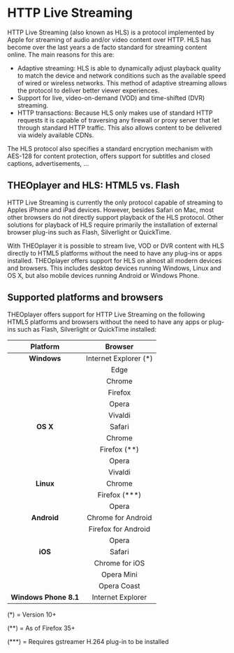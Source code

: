 # HTTP Live Streaming

HTTP Live Streaming (also known as HLS) is a protocol implemented by Apple for streaming of audio and/or video content over HTTP. HLS has become over the last years a de facto standard for streaming content online. The main reasons for this are:

- Adaptive streaming: HLS is able to dynamically adjust playback quality to match the device and network conditions such as the available speed of wired or wireless networks. This method of adaptive streaming allows the protocol to deliver better viewer experiences.
- Support for live, video-on-demand (VOD) and time-shifted (DVR) streaming.
- HTTP transactions: Because HLS only makes use of standard HTTP requests it is capable of traversing any firewall or proxy server that let through standard HTTP traffic. This also allows content to be delivered via widely available CDNs.

The HLS protocol also specifies a standard encryption mechanism with AES-128 for content protection, offers support for subtitles and closed captions, advertisements, ...

## THEOplayer and HLS: HTML5 vs. Flash

HTTP Live Streaming is currently the only protocol capable of streaming to Apples iPhone and iPad devices. However, besides Safari on Mac, most other browsers do not directly support playback of the HLS protocol. Other solutions for playback of HLS require primarily the installation of external browser plug-ins such as Flash, Silverlight or QuickTime.

With THEOplayer it is possible to stream live, VOD or DVR content with HLS directly to HTML5 platforms without the need to have any plug-ins or apps installed. THEOplayer offers support for HLS on almost all modern devices and browsers. This includes desktop devices running Windows, Linux and OS X, but also mobile devices running Android or Windows Phone.

## Supported platforms and browsers

THEOplayer offers support for HTTP Live Streaming on the following HTML5 platforms and browsers without the need to have any apps or plug-ins such as Flash, Silverlight or QuickTime installed:

| Platform | Browser |
| :------: | :-----: |
| **Windows** | Internet Explorer (*) |
| | Edge |
| | Chrome |
| | Firefox |
| | Opera |
| | Vivaldi |
| **OS X** | Safari |
| | Chrome |
| | Firefox (**) |
| | Opera |
| | Vivaldi |
| **Linux** | Chrome |
| | Firefox (***) |
| | Opera |
| **Android** | Chrome for Android |
| | Firefox for Android |
| | Opera |
| **iOS** | Safari |
| | Chrome for iOS |
| | Opera Mini |
| | Opera Coast |
| **Windows Phone 8.1** | Internet Explorer |

(*) = Version 10+

(**) = As of Firefox 35+

(***) = Requires gstreamer H.264 plug-in to be installed